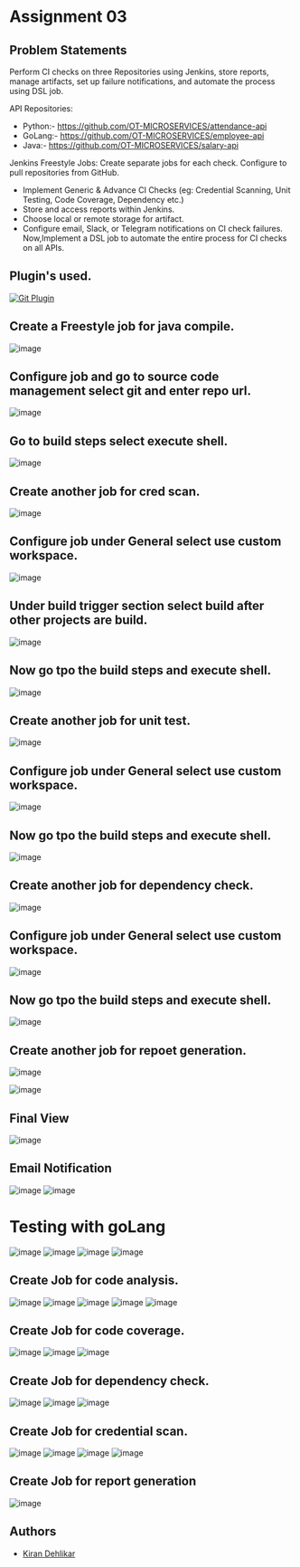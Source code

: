# Assignment 03

##  Problem Statements

Perform CI checks on three Repositories using Jenkins, store reports, manage artifacts, set up failure notifications, and automate the process using DSL job.

API Repositories:

- Python:- https://github.com/OT-MICROSERVICES/attendance-api
- GoLang:- https://github.com/OT-MICROSERVICES/employee-api
- Java:- https://github.com/OT-MICROSERVICES/salary-api

Jenkins Freestyle Jobs:
Create separate jobs for each check.
Configure to pull repositories from GitHub.
- Implement Generic & Advance CI Checks (eg: Credential Scanning, Unit Testing, Code Coverage, Dependency etc.)
- Store and access reports within Jenkins.
- Choose local or remote storage for artifact.
- Configure email, Slack, or Telegram notifications on CI check failures.
Now,Implement a DSL job to automate the entire process for CI checks on all APIs.

## Plugin's  used.

[![Git Plugin](https://img.shields.io/badge/Git-green.svg)](https://plugins.jenkins.io/git/)

## Create a Freestyle job for java compile.
![image](https://github.com/Kiran-dehlikar/test/assets/104997588/7a2d2659-f136-4cd6-a27f-06ed5afadf8d)

## Configure job and go to source code management select git and enter repo url.
![image](https://github.com/Kiran-dehlikar/test/assets/104997588/0a2de911-d827-4341-ab8f-95e0ae356dbb)

## Go to build steps select execute shell. 
![image](https://github.com/Kiran-dehlikar/test/assets/104997588/3816abbe-18cc-4136-9068-b3ecb8c5eafb)

## Create another job for cred scan.
![image](https://github.com/Kiran-dehlikar/test/assets/104997588/8806b7b9-0c1c-4374-99a0-f349865452b4)

## Configure job under General select use custom workspace.
![image](https://github.com/Kiran-dehlikar/test/assets/104997588/d4d465ef-1aed-4ddf-a5a0-3fdf8f7e60eb)

## Under build trigger section select build after other projects are build. 
![image](https://github.com/Kiran-dehlikar/test/assets/104997588/49bafb6d-fb8b-4289-83a0-1dbdd66ce4e6)

## Now go tpo the build steps and execute shell.
![image](https://github.com/Kiran-dehlikar/test/assets/104997588/8b4dca84-b762-406d-9623-586b729a3b47)

## Create another job for unit test.

![image](https://github.com/Kiran-dehlikar/test/assets/104997588/e8d6a9f1-baac-4400-8c0b-a9b3bb82b971)

## Configure job under General select use custom workspace.
![image](https://github.com/Kiran-dehlikar/test/assets/104997588/ea3158c4-76a5-4ff5-a4fc-9dd75ab41ad9)

## Now go tpo the build steps and execute shell.
![image](https://github.com/Kiran-dehlikar/test/assets/104997588/05f5bdc5-326e-42a5-a6c3-81343b7abc2b)

## Create another job for dependency check.
![image](https://github.com/Kiran-dehlikar/test/assets/104997588/724ca579-f8a0-4826-b509-b6474671593c)

## Configure job under General select use custom workspace.
![image](https://github.com/Kiran-dehlikar/test/assets/104997588/dd120fdf-390d-4cae-8f30-6a443a186f4c)

## Now go tpo the build steps and execute shell.
![image](https://github.com/Kiran-dehlikar/test/assets/104997588/379f29f6-a76e-4ab2-9e9e-7d4191e36934)

## Create another job for repoet generation.
![image](https://github.com/Kiran-dehlikar/test/assets/104997588/fc4eb058-adf2-429d-9477-cf852655c9c8)

![image](https://github.com/Kiran-dehlikar/test/assets/104997588/6109d40c-38f9-406d-9e6b-929658dbaaa6)

## Final View
![image](https://github.com/Kiran-dehlikar/test/assets/104997588/b83abe69-9338-40bb-8fe8-006b4585c75c)

## Email Notification
![image](https://github.com/Kiran-dehlikar/test/assets/104997588/01c1c619-15cc-47e2-ae78-da02e0867f0d)
![image](https://github.com/Kiran-dehlikar/test/assets/104997588/218f662b-264b-4006-88d2-5f94386a8207)

# Testing with goLang

![image](https://github.com/Kiran-dehlikar/test/assets/104997588/28a1ae5b-420d-4b82-93f4-b1c117a7a61b)
![image](https://github.com/Kiran-dehlikar/test/assets/104997588/ee1643a6-67d9-4157-bcd0-751cf7b75219)
![image](https://github.com/Kiran-dehlikar/test/assets/104997588/ec2546ff-467c-474c-9687-553f5da19424)
![image](https://github.com/Kiran-dehlikar/test/assets/104997588/a2d66ea5-3ad5-4d6e-8b91-24fed6c41921)

## Create Job for code analysis.
![image](https://github.com/Kiran-dehlikar/test/assets/104997588/e9d6a4eb-136f-4907-a9bb-c17e2f524b67)
![image](https://github.com/Kiran-dehlikar/test/assets/104997588/5b074cae-7069-4038-9dae-81d2f1af1889)
![image](https://github.com/Kiran-dehlikar/test/assets/104997588/655c535e-a8cf-417d-b19f-e91b252b2da4)
![image](https://github.com/Kiran-dehlikar/test/assets/104997588/a6d272b4-f75f-4c60-8462-fa6844e79646)
![image](https://github.com/Kiran-dehlikar/test/assets/104997588/815af508-292c-464d-82ac-75521166dedc)

## Create Job for code coverage.
![image](https://github.com/Kiran-dehlikar/test/assets/104997588/9b64d57b-f0fe-49e7-aded-156ab7eacea2)
![image](https://github.com/Kiran-dehlikar/test/assets/104997588/134c02a6-3c82-48ea-8af6-f7491a759221)
![image](https://github.com/Kiran-dehlikar/test/assets/104997588/801df304-61b2-4c0e-a9e1-2a04369ac77a)

## Create Job for dependency check.
![image](https://github.com/Kiran-dehlikar/test/assets/104997588/67fcde37-33c1-4ba6-9307-8f05584c2d1d)
![image](https://github.com/Kiran-dehlikar/test/assets/104997588/08408a9b-8ee3-4fcc-b6b1-8c77e37e72bc)
![image](https://github.com/Kiran-dehlikar/test/assets/104997588/c704af8b-67b7-4b82-a25a-a5518ccf649c)

## Create Job for credential scan.
![image](https://github.com/Kiran-dehlikar/test/assets/104997588/399d7e07-1128-4cb5-b59d-d9d127b771a0)
![image](https://github.com/Kiran-dehlikar/test/assets/104997588/83e2d9e4-3b24-408e-8f01-8e37a89605d3)
![image](https://github.com/Kiran-dehlikar/test/assets/104997588/c4c7d40e-24ad-4ac8-b12a-9f74737a46cb)
![image](https://github.com/Kiran-dehlikar/test/assets/104997588/8d554ad0-3f44-4fe2-8e4f-e7ab21e6081d)


## Create Job for report generation
![image](https://github.com/Kiran-dehlikar/test/assets/104997588/cdf97e6b-4cf8-487c-a676-f6588ecc8572)


## Authors

- [Kiran Dehlikar](https://github.com/Kiran-dehlikar)
